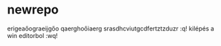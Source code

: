 ﻿# newrepo
erigeaőograeijgőo qaerghoőiaerg
srasdhcviutgcdfertztzduzr
:q! kilépés a win editorbol
:wq!
